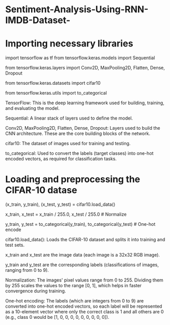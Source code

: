 # Sentiment-Analysis-Using-RNN-IMDB-Dataset-

# Importing necessary libraries

import tensorflow as tf
from tensorflow.keras.models import Sequential

from tensorflow.keras.layers import Conv2D, MaxPooling2D, Flatten, Dense, Dropout

from tensorflow.keras.datasets import cifar10

from tensorflow.keras.utils import to_categorical

TensorFlow: This is the deep learning framework used for building, training, and evaluating the model.

Sequential: A linear stack of layers used to define the model.

Conv2D, MaxPooling2D, Flatten, Dense, Dropout: Layers used to build the CNN architecture. These are the core building blocks of the network.

cifar10: The dataset of images used for training and testing.

to_categorical: Used to convert the labels (target classes) into one-hot encoded vectors, as required for classification tasks.

# Loading and preprocessing the CIFAR-10 datase

(x_train, y_train), (x_test, y_test) = cifar10.load_data()

x_train, x_test = x_train / 255.0, x_test / 255.0  # Normalize

y_train, y_test = to_categorical(y_train), to_categorical(y_test)  # One-hot encode

cifar10.load_data(): Loads the CIFAR-10 dataset and splits it into training and test sets.


x_train and x_test are the image data (each image is a 32x32 RGB image).

y_train and y_test are the corresponding labels (classifications of images, ranging from 0 to 9).

Normalization: The images' pixel values range from 0 to 255. Dividing them by 255 scales the values to the range [0, 1], which helps in faster convergence during training.


One-hot encoding: The labels (which are integers from 0 to 9) are converted into one-hot encoded vectors, so each label will be represented as a 10-element vector where only the correct class is 1 and all others are 0 (e.g., class 0 would be [1, 0, 0, 0, 0, 0, 0, 0, 0, 0]).

